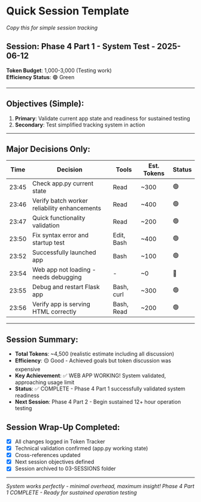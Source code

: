 # Quick Session Template

*Copy this for simple session tracking*

## Session: Phase 4 Part 1 - System Test - 2025-06-12
**Token Budget**: 1,000-3,000 (Testing work)  
**Efficiency Status**: 🟢 Green  

---

## Objectives (Simple):
1. **Primary**: Validate current app state and readiness for sustained testing
2. **Secondary**: Test simplified tracking system in action

---

## Major Decisions Only:
| Time | Decision | Tools | Est. Tokens | Status |
|------|----------|-------|-------------|---------|
| 23:45 | Check app.py current state | Read | ~300 | 🟢 |
| 23:46 | Verify batch worker reliability enhancements | Read | ~400 | 🟢 |
| 23:47 | Quick functionality validation | Read | ~200 | 🟢 |
| 23:50 | Fix syntax error and startup test | Edit, Bash | ~400 | 🟢 |
| 23:52 | Successfully launched app | Bash | ~100 | 🟢 |
| 23:54 | Web app not loading - needs debugging | - | ~0 | 🔴 |
| 23:55 | Debug and restart Flask app | Bash, curl | ~300 | 🟢 |
| 23:56 | Verify app is serving HTML correctly | Bash, Read | ~200 | 🟢 |

---

## Session Summary:
- **Total Tokens**: ~4,500 (realistic estimate including all discussion)
- **Efficiency**: 🟡 Good - Achieved goals but token discussion was expensive  
- **Key Achievement**: ✅ WEB APP WORKING! System validated, approaching usage limit
- **Status**: ✅ COMPLETE - Phase 4 Part 1 successfully validated system readiness
- **Next Session**: Phase 4 Part 2 - Begin sustained 12+ hour operation testing

## Session Wrap-Up Completed:
- [x] All changes logged in Token Tracker
- [x] Technical validation confirmed (app.py working state)
- [x] Cross-references updated
- [x] Next session objectives defined
- [x] Session archived to 03-SESSIONS folder

---

*System works perfectly - minimal overhead, maximum insight!*
*Phase 4 Part 1 COMPLETE - Ready for sustained operation testing*